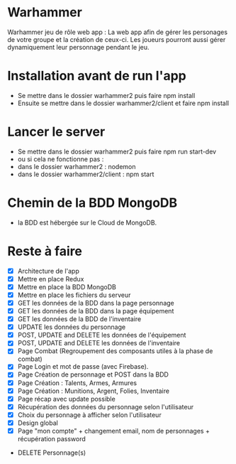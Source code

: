 # Warhammer
Warhammer jeu de rôle web app : La web app afin de gérer les personages de votre groupe et la création de ceux-ci.
Les joueurs pourront aussi gérer dynamiquement leur personnage pendant le jeu.

# Installation avant de run l'app
* Se mettre dans le dossier warhammer2 puis faire npm install
* Ensuite se mettre dans le dossier warhammer2/client et faire npm install

# Lancer le server
* Se mettre dans le dossier warhammer2 puis faire npm run start-dev
* ou si cela ne fonctionne pas :
* dans le dossier warhammer2 : nodemon
* dans le dossier warhammer2/client : npm start

# Chemin de la BDD MongoDB
* la BDD est hébergée sur le Cloud de MongoDB.

# Reste à faire
- [x] Architecture de l'app
- [x] Mettre en place Redux
- [x] Mettre en place la BDD MongoDB
- [x] Mettre en place les fichiers du serveur
- [x] GET les données de la BDD dans la page personnage
- [x] GET les données de la BDD dans la page équipement
- [x] GET les données de la BDD de l'inventaire
- [x] UPDATE les données du personnage
- [x] POST, UPDATE and DELETE les données de l'équipement
- [x] POST, UPDATE and DELETE les données de l'inventaire
- [x] Page Combat (Regroupement des composants utiles à la phase de combat)
- [x] Page Login et mot de passe (avec Firebase).
- [x] Page Création de personnage et POST dans la BDD
- [x] Page Création : Talents, Armes, Armures
- [x] Page Création : Munitions, Argent, Folies, Inventaire
- [x] Page récap avec update possible
- [x] Récupération des données du personnage selon l'utilisateur
- [x] Choix du personnage à afficher selon l'utilisateur
- [x] Design global
- [x] Page "mon compte" + changement email, nom de personnages + récupération password
- DELETE Personnage(s)
